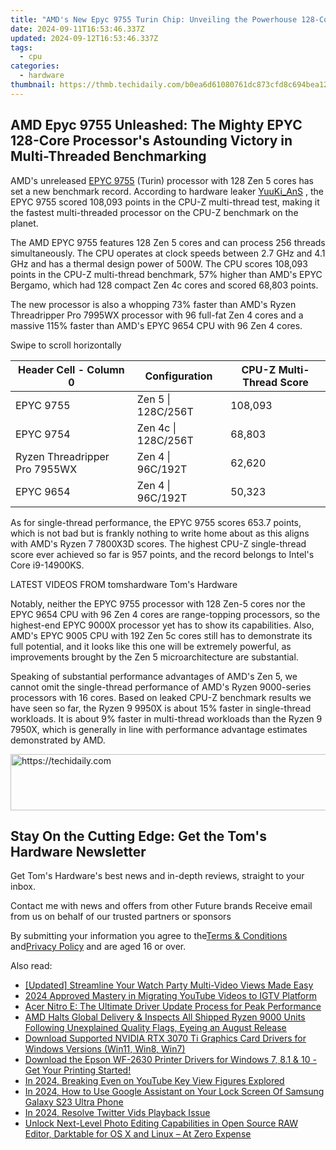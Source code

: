 ```yaml
---
title: "AMD's New Epyc 9755 Turin Chip: Unveiling the Powerhouse 128-Core Processor That Exceeded 108K Points!"
date: 2024-09-11T16:53:46.337Z
updated: 2024-09-12T16:53:46.337Z
tags:
  - cpu
categories:
  - hardware
thumbnail: https://thmb.techidaily.com/b0ea6d61080761dc873cfd8c694bea1246e45e087ea28aa28a47640ed6e89f83.jpg
---
```


## AMD Epyc 9755 Unleashed: The Mighty EPYC 128-Core Processor's Astounding Victory in Multi-Threaded Benchmarking

AMD's unreleased [EPYC 9755](https://www.tomshardware.com/pc-components/cpus/amd-announces-3nm-epyc-turin-launching-with-192-cores-and-384-threads-in-second-half-of-2024-54x-faster-than-intel-xeon-in-ai-workload) (Turin) processor with 128 Zen 5 cores has set a new benchmark record. According to hardware leaker [YuuKi_AnS](https://x.com/yuuki%5Fans/status/1816185684753015066) , the EPYC 9755 scored 108,093 points in the CPU-Z multi-thread test, making it the fastest multi-threaded processor on the CPU-Z benchmark on the planet.

 The AMD EPYC 9755 features 128 Zen 5 cores and can process 256 threads simultaneously. The CPU operates at clock speeds between 2.7 GHz and 4.1 GHz and has a thermal design power of 500W. The CPU scores 108,093 points in the CPU-Z multi-thread benchmark, 57% higher than AMD's EPYC Bergamo, which had 128 compact Zen 4c cores and scored 68,803 points.

 The new processor is also a whopping 73% faster than AMD's Ryzen Threadripper Pro 7995WX processor with 96 full-fat Zen 4 cores and a massive 115% faster than AMD's EPYC 9654 CPU with 96 Zen 4 cores.

 Swipe to scroll horizontally

| Header Cell - Column 0        | Configuration       | CPU-Z Multi-Thread Score |
| ----------------------------- | ------------------- | ------------------------ |
| EPYC 9755                     | Zen 5 \| 128C/256T  | 108,093                  |
| EPYC 9754                     | Zen 4c \| 128C/256T | 68,803                   |
| Ryzen Threadripper Pro 7955WX | Zen 4 \| 96C/192T   | 62,620                   |
| EPYC 9654                     | Zen 4 \| 96C/192T   | 50,323                   |

 As for single-thread performance, the EPYC 9755 scores 653.7 points, which is not bad but is frankly nothing to write home about as this aligns with AMD's Ryzen 7 7800X3D scores. The highest CPU-Z single-thread score ever achieved so far is 957 points, and the record belongs to Intel's Core i9-14900KS.

 LATEST VIDEOS FROM tomshardware Tom's Hardware

 Notably, neither the EPYC 9755 processor with 128 Zen-5 cores nor the EPYC 9654 CPU with 96 Zen 4 cores are range-topping processors, so the highest-end EPYC 9000X processor yet has to show its capabilities. Also, AMD's EPYC 9005 CPU with 192 Zen 5c cores still has to demonstrate its full potential, and it looks like this one will be extremely powerful, as improvements brought by the Zen 5 microarchitecture are substantial.

 Speaking of substantial performance advantages of AMD's Zen 5, we cannot omit the single-thread performance of AMD's Ryzen 9000-series processors with 16 cores. Based on leaked CPU-Z benchmark results we have seen so far, the Ryzen 9 9950X is about 15% faster in single-thread workloads. It is about 9% faster in multi-thread workloads than the Ryzen 9 7950X, which is generally in line with performance advantage estimates demonstrated by AMD.

<!-- affiliate ads begin -->
<a href="https://ephamedtechinc.pxf.io/c/5597632/2137201/26400" target="_top" id="2137201">
  <img src="//a.impactradius-go.com/display-ad/26400-2137201" border="0" alt="https://techidaily.com" width="728" height="90"/>
</a>
<img height="0" width="0" src="https://ephamedtechinc.pxf.io/i/5597632/2137201/26400" style="position:absolute;visibility:hidden;" border="0" />
<!-- affiliate ads end -->

## Stay On the Cutting Edge: Get the Tom's Hardware Newsletter

 Get Tom's Hardware's best news and in-depth reviews, straight to your inbox.

 Contact me with news and offers from other Future brands  Receive email from us on behalf of our trusted partners or sponsors

 By submitting your information you agree to the[Terms & Conditions](https://futureplc.com/terms-conditions/) and[Privacy Policy](https://futureplc.com/privacy-policy/) and are aged 16 or over.

<ins class="adsbygoogle"
     style="display:block"
     data-ad-format="autorelaxed"
     data-ad-client="ca-pub-7571918770474297"
     data-ad-slot="1223367746"></ins>

<ins class="adsbygoogle"
     style="display:block"
     data-ad-client="ca-pub-7571918770474297"
     data-ad-slot="8358498916"
     data-ad-format="auto"
     data-full-width-responsive="true"></ins>

<span class="atpl-alsoreadstyle">Also read:</span>
<div><ul>
<li><a href="https://facebook-record-videos.techidaily.com/updated-streamline-your-watch-party-multi-video-views-made-easy/"><u>[Updated] Streamline Your Watch Party Multi-Video Views Made Easy</u></a></li>
<li><a href="https://youtube-tips.techidaily.com/approved-mastery-in-migrating-youtube-videos-to-igtv-platform/"><u>2024 Approved Mastery in Migrating YouTube Videos to IGTV Platform</u></a></li>
<li><a href="https://hardware-updates.techidaily.com/acer-nitro-e-the-ultimate-driver-update-process-for-peak-performance/"><u>Acer Nitro E: The Ultimate Driver Update Process for Peak Performance</u></a></li>
<li><a href="https://hardware-updates.techidaily.com/amd-halts-global-delivery-and-inspects-all-shipped-ryzen-9000-units-following-unexplained-quality-flags-eyeing-an-august-release/"><u>AMD Halts Global Delivery & Inspects All Shipped Ryzen 9000 Units Following Unexplained Quality Flags, Eyeing an August Release</u></a></li>
<li><a href="https://hardware-updates.techidaily.com/download-supported-nvidia-rtx-3070-ti-graphics-card-drivers-for-windows-versions-win11-win8-win7/"><u>Download Supported NVIDIA RTX 3070 Ti Graphics Card Drivers for Windows Versions (Win11, Win8, Win7)</u></a></li>
<li><a href="https://hardware-updates.techidaily.com/download-the-epson-wf-2630-printer-drivers-for-windows-7-81-and-10-get-your-printing-started/"><u>Download the Epson WF-2630 Printer Drivers for Windows 7, 8.1 & 10 - Get Your Printing Started!</u></a></li>
<li><a href="https://youtube-clips.techidaily.com/in-2024-breaking-even-on-youtube-key-view-figures-explored/"><u>In 2024, Breaking Even on YouTube Key View Figures Explored</u></a></li>
<li><a href="https://android-unlock.techidaily.com/in-2024-how-to-use-google-assistant-on-your-lock-screen-of-samsung-galaxy-s23-ultra-phone-by-drfone-android/"><u>In 2024, How to Use Google Assistant on Your Lock Screen Of Samsung Galaxy S23 Ultra Phone</u></a></li>
<li><a href="https://twitter-videos.techidaily.com/in-2024-resolve-twitter-vids-playback-issue/"><u>In 2024, Resolve Twitter Vids Playback Issue</u></a></li>
<li><a href="https://buynow-help.techidaily.com/unlock-next-level-photo-editing-capabilities-in-open-source-raw-editor-darktable-for-os-x-and-linux-at-zero-expense/"><u>Unlock Next-Level Photo Editing Capabilities in Open Source RAW Editor, Darktable for OS X and Linux – At Zero Expense</u></a></li>
</ul></div>

